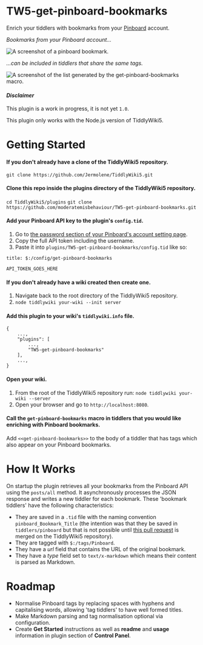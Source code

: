 # TW5-get-pinboard-bookmarks
Enrich your tiddlers with bookmarks from your [Pinboard](https://pinboard.in/) account.

_Bookmarks from your Pinboard account..._

![A screenshot of a pinboard bookmark.](https://github.com/moderatemisbehaviour/TW5-get-pinboard-bookmarks/blob/create-tiddlers-for-bookmarks-with-daemon/pinboard%20bookmark%20example.png?raw=true)

_...can be included in tiddlers that share the same tags._

![A screenshot of the list generated by the get-pinboard-bookmarks macro.](https://raw.githubusercontent.com/moderatemisbehaviour/TW5-get-pinboard-bookmarks/create-tiddlers-for-bookmarks-with-daemon/get%20pinboard%20bookmarks%20example.png)

#### _Disclaimer_
This plugin is a work in progress, it is not yet `1.0`.

This plugin only works with the Node.js version of TiddlyWiki5.

# Getting Started
#### If you don't already have a clone of the TiddlyWiki5 repository.
`git clone https://github.com/Jermolene/TiddlyWiki5.git`
#### Clone this repo inside the plugins directory of the TiddlyWiki5 repository.
`cd TiddlyWiki5/plugins`
`git clone https://github.com/moderatemisbehaviour/TW5-get-pinboard-bookmarks.git`
#### Add your Pinboard API key to the plugin's `config.tid`.
1. Go to [the password section of your Pinboard's account setting page](https://pinboard.in/settings/password).
2. Copy the full API token including the username.
3. Paste it into `plugins/TW5-get-pinboard-bookmarks/config.tid` like so:
```
title: $:/config/get-pinboard-bookmarks

API_TOKEN_GOES_HERE
```
#### If you don't already have a wiki created then create one.
1. Navigate back to the root directory of the TiddlyWiki5 repository.
2. `node tiddlywiki your-wiki --init server`

#### Add this plugin to your wiki's `tiddlywiki.info` file.
```
{
    ...,
    "plugins": [
        ...,
        "TW5-get-pinboard-bookmarks"
    ],
    ...,
}
```

#### Open your wiki.
1. From the root of the TiddlyWiki5 repository run:
`node tiddlywiki your-wiki --server`
2. Open your browser and go to `http://localhost:8080`.

#### Call the `get-pinboard-bookmarks` macro in tiddlers that you would like enriching with Pinboard bookmarks.
Add `<<get-pinboard-bookmarks>>` to the body of a tiddler that has tags which also appear on your Pinboard bookmarks.

# How It Works
On startup the plugin retrieves all your bookmarks from the Pinboard API using
the `posts/all` method. It asynchronously processes the JSON response and writes a new tiddler for each bookmark.
These 'bookmark tiddlers' have the following characteristics:
* They are saved in a `.tid` file with the naming convention `pinboard_Bookmark_Title` (the intention was that they be saved in `tiddlers/pinboard` but that is not possible until [this pull request](https://github.com/Jermolene/TiddlyWiki5/pull/2541) is merged on the TiddlyWiki5 repository).
* They are tagged with `$:/tags/Pinboard`.
* They have a *url* field that contains the URL of the original bookmark.
* They have a *type* field set to `text/x-markdown` which means their content is parsed as Markdown.

# Roadmap
* Normalise Pinboard tags by replacing spaces with hyphens and capitalising words, allowing 'tag tiddlers' to have well formed titles.
* Make Markdown parsing and tag normalisation optional via configuration.
* Create **Get Started** instructions as well as **readme** and **usage** information in plugin section of **Control Panel**.

